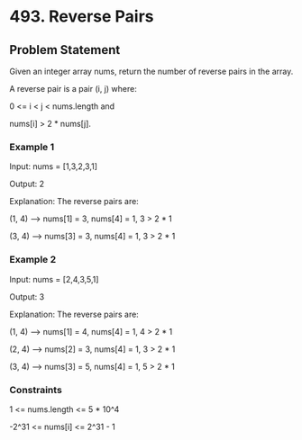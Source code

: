 # 493. Reverse Pairs

## Problem Statement

Given an integer array nums, return the number of reverse pairs in the array.

A reverse pair is a pair (i, j) where:

0 <= i < j < nums.length and

nums[i] > 2 * nums[j].

### Example 1

Input: nums = [1,3,2,3,1]

Output: 2

Explanation: The reverse pairs are:

(1, 4) --> nums[1] = 3, nums[4] = 1, 3 > 2 * 1

(3, 4) --> nums[3] = 3, nums[4] = 1, 3 > 2 * 1

### Example 2

Input: nums = [2,4,3,5,1]

Output: 3

Explanation: The reverse pairs are:

(1, 4) --> nums[1] = 4, nums[4] = 1, 4 > 2 * 1

(2, 4) --> nums[2] = 3, nums[4] = 1, 3 > 2 * 1

(3, 4) --> nums[3] = 5, nums[4] = 1, 5 > 2 * 1

### Constraints

1 <= nums.length <= 5 * 10^4

-2^31 <= nums[i] <= 2^31 - 1
